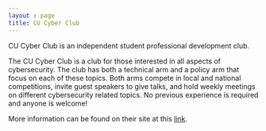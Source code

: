 ```yaml
---
layout : page
title: CU Cyber Club
---
```


CU Cyber Club is an independent student professional development club.

The CU Cyber Club is a club for those interested in all aspects of cybersecurity. The club has both a technical arm and a policy arm that focus on each of these topics. Both arms compete in local and national competitions, invite guest speakers to give talks, and hold weekly meetings on different cybersecurity related topics. No previous experience is required and anyone is welcome!

More information can be found on their site at this [link](https://cucyberclub.com/).